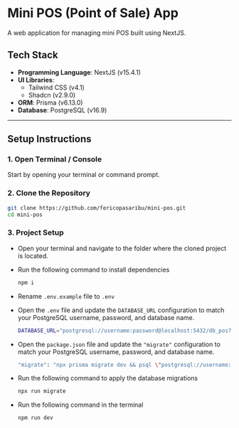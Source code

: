 # Mini POS (Point of Sale) App

A web application for managing mini POS built using NextJS.

## Tech Stack

- **Programming Language**:
  NextJS (v15.4.1)  
- **UI Libraries**:
  -  Tailwind CSS (v4.1)
  -  Shadcn (v2.9.0)  
- **ORM**: Prisma (v6.13.0) 
- **Database**: PostgreSQL (v16.9)

---

## Setup Instructions

### 1. Open Terminal / Console

Start by opening your terminal or command prompt.

### 2. Clone the Repository

   ```bash
   git clone https://github.com/fericopasaribu/mini-pos.git
   cd mini-pos
   ```
### 3. Project Setup

- Open your terminal and navigate to the folder where the cloned project is located.
  
- Run the following command to install dependencies
    ```bash
    npm i
    ```
- Rename ``` .env.example ``` file to ``` .env ``` 
    
- Open the ``` .env ``` file and update the ``` DATABASE_URL ``` configuration to match your PostgreSQL username, password, and database name.
    ```bash
    DATABASE_URL="postgresql://username:password@localhost:5432/db_pos?schema=public"
    ```
    
- Open the ``` package.json ``` file and update the ``` "migrate" ``` configuration to match your PostgreSQL username, password, and database name.
    ```bash
    "migrate": "npx prisma migrate dev && psql \"postgresql://username:password@localhost:5432/db_pos\" -f prisma/sql/create_views.sql"
    ```
    
- Run the following command to apply the database migrations
    ```bash
    npx run migrate
    ```
    
- Run the following command in the terminal
    ```bash
    npm run dev
    ```
